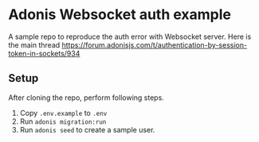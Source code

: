 # Adonis Websocket auth example

A sample repo to reproduce the auth error with Websocket server. Here is the main thread https://forum.adonisjs.com/t/authentication-by-session-token-in-sockets/934

## Setup
After cloning the repo, perform following steps.

1. Copy `.env.example` to `.env`
2. Run `adonis migration:run`
3. Run `adonis seed` to create a sample user.

